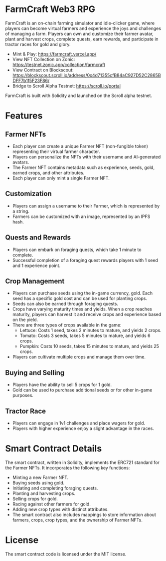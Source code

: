 # FarmCraft Web3 RPG

FarmCraft is an on-chain farming simulator and idle-clicker game, where players can become virtual farmers and experience the joys and challenges of managing a farm. Players can own and customize their farmer avatar, plant and harvest crops, complete quests, earn rewards, and participate in tractor races for gold and glory.

- Mint & Play: https://farmcraft.vercel.app/
- View NFT Collection on Zonic: https://testnet.zonic.app/collection/farmcraft
- View Contract on Blockscout: https://blockscout.scroll.io/address/0x4d71355cfB84aC927D52C2865BDFF7b1f5F23F86/
- Bridge to Scroll Alpha Testnet: https://scroll.io/portal

FarmCraft is built with Solidity and launched on the Scroll alpha testnet.

# Features

## Farmer NFTs

- Each player can create a unique Farmer NFT (non-fungible token) representing their virtual farmer character.
- Players can personalize the NFTs with their username and AI-generated avatars.
- The Farmer NFT contains metadata such as experience, seeds, gold, earned crops, and other attributes.
- Each player can only mint a single Farmer NFT.

## Customization

- Players can assign a username to their Farmer, which is represented by a string.
- Farmers can be customized with an image, represented by an IPFS hash.

## Quests and Rewards

- Players can embark on foraging quests, which take 1 minute to complete.
- Successful completion of a foraging quest rewards players with 1 seed and 1 experience point.

## Crop Management

- Players can purchase seeds using the in-game currency, gold. Each seed has a specific gold cost and can be used for planting crops.
- Seeds can also be earned through foraging quests.
- Crops have varying maturity times and yields. When a crop reaches maturity, players can harvest it and receive crops and experience based on the yield.
- There are three types of crops available in the game:
  - Lettuce: Costs 1 seed, takes 2 minutes to mature, and yields 2 crops.
  - Tomato: Costs 3 seeds, takes 5 minutes to mature, and yields 6 crops.
  - Pumpkin: Costs 10 seeds, takes 15 minutes to mature, and yields 25 crops.
- Players can cultivate multiple crops and manage them over time.

## Buying and Selling

- Players have the ability to sell 5 crops for 1 gold.
- Gold can be used to purchase additional seeds or for other in-game purposes.

## Tractor Race

- Players can engage in 1v1 challenges and place wagers for gold.
- Players with higher experience enjoy a slight advantage in the races.

# Smart Contract Details

The smart contract, written in Solidity, implements the ERC721 standard for the Farmer NFTs. It incorporates the following key functions:

- Minting a new Farmer NFT.
- Buying seeds using gold.
- Initiating and completing foraging quests.
- Planting and harvesting crops.
- Selling crops for gold.
- Racing against other farmers for gold.
- Adding new crop types with distinct attributes.
- The smart contract also includes mappings to store information about farmers, crops, crop types, and the ownership of Farmer NFTs.

# License

The smart contract code is licensed under the MIT license.

